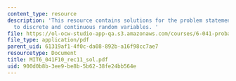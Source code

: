 ```yaml
---
content_type: resource
description: 'This resource contains solutions for the problem statements related
  to discrete and continuous random variables. '
file: https://ol-ocw-studio-app-qa.s3.amazonaws.com/courses/6-041-probabilistic-systems-analysis-and-applied-probability-fall-2010/900d0b8b3ee9be8b5b6238fe24bb564e_MIT6_041F10_rec11_sol.pdf
file_type: application/pdf
parent_uid: 61319af1-4f0c-da08-892b-a16f98cc7ae7
resourcetype: Document
title: MIT6_041F10_rec11_sol.pdf
uid: 900d0b8b-3ee9-be8b-5b62-38fe24bb564e
---
```

